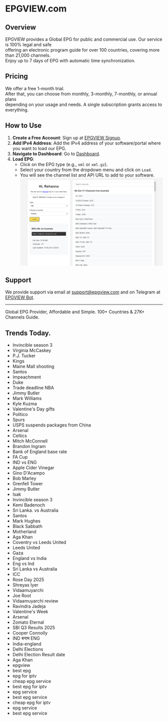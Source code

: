 # EPGVIEW.com



## Overview
EPGVIEW provides a Global EPG for public and commercial use. Our service is 100% legal and safe\
offering an electronic program guide for over 100 countries, covering more than 21,000 channels.\
Enjoy up to 7 days of EPG with automatic time synchronization.

## Pricing
We offer a free 1-month trial. \
After that, you can choose from monthly, 3-monthly, 7-monthly, or annual plans \
depending on your usage and needs. A single subscription grants access to everything.

## How to Use
1. **Create a Free Account**: Sign up at [EPGVIEW Signup](https://epgview.com/signup.php).
2. **Add IPv4 Address**: Add the IPv4 address of your software/portal where you want to load our EPG.
3. **Navigate to Dashboard**: Go to [Dashboard](https://epgview.com/dashboard.php).
4. **Load EPG**:
   - Click on the EPG type (e.g., `xml` or `xml.gz`).
   - Select your country from the dropdown menu and click on `Load`.
   - You will see the channel list and API URL to add to your software.
![EPGVIEW](img/dashboard.png)
## Support
We provide support via email at [support@epgview.com](mailto:support@epgview.com) and on Telegram at [EPGVIEW Bot](https://t.me/epgview_bot).

---

Global EPG Provider, Affordable and Simple. 100+ Countries & 27K+ Channels Guide.

## Trends Today.

- Invincible season 3
- Virginia McCaskey
- P.J. Tucker
- Kings
- Maine Mall shooting
- Santos
- Impeachment
- Duke
- Trade deadline NBA
- Jimmy Butler
- Mark Williams
- Kyle Kuzma
- Valentine's Day gifts
- Politico
- Spurs
- USPS suspends packages from China
- Arsenal
- Celtics
- Mitch McConnell
- Brandon Ingram
- Bank of England base rate
- FA Cup
- IND vs ENG
- Apple Cider Vinegar
- Gino D'Acampo
- Bob Marley
- Grenfell Tower
- Jimmy Butler
- Isak
- Invincible season 3
- Kemi Badenoch
- Sri Lanka. vs Australia
- Santos
- Mark Hughes
- Black Sabbath
- Motherland
- Aga Khan
- Coventry vs Leeds United
- Leeds United
- Gaza
- England vs India
- Eng vs Ind
- Sri Lanka vs Australia
- ICC
- Rose Day 2025
- Shreyas Iyer
- Vidaamuyarchi
- Joe Root
- Vidaamuyarchi review
- Ravindra Jadeja
- Valentine's Week
- Arsenal
- Zomato Eternal
- SBI Q3 Results 2025
- Cooper Connolly
- IND बनाम ENG
- India-england
- Delhi Elections
- Delhi Election Result date
- Aga Khan
- epgview
- best epg
- epg for iptv
- cheap epg service
- best epg for iptv
- epg service
- best epg service
- cheap epg for iptv
- epg service
- best epg service
